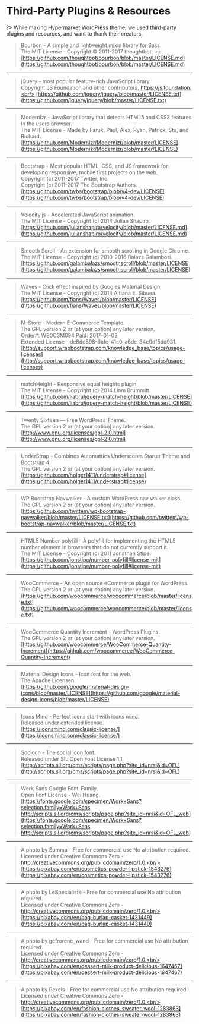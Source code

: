 # Third-Party Plugins & Resources

?> While making Hypermarket WordPress theme, we used third-party plugins and resources, and want to thank their creators.

> Bourbon - A simple and lightweight mixin library for Sass.<br/>
> The MIT License - Copyright © 2011-2017 thoughtbot, inc.<br/>
> [https://github.com/thoughtbot/bourbon/blob/master/LICENSE.md](https://github.com/thoughtbot/bourbon/blob/master/LICENSE.md)

<hr/>

> jQuery - most popular feature-rich JavaScript library.<br/>
> Copyright JS Foundation and other contributors, https://js.foundation.<br/>
> [https://github.com/jquery/jquery/blob/master/LICENSE.txt](https://github.com/jquery/jquery/blob/master/LICENSE.txt)

<hr/>

> Modernizr - JavaScript library that detects HTML5 and CSS3 features in the users browser.<br/>
> The MIT License - Made by Faruk, Paul, Alex, Ryan, Patrick, Stu, and Richard.<br/>
> [https://github.com/Modernizr/Modernizr/blob/master/LICENSE](https://github.com/Modernizr/Modernizr/blob/master/LICENSE)

<hr/>

> Bootstrap - Most popular HTML, CSS, and JS framework for developing responsive, mobile first projects on the web.<br/>
> Copyright (c) 2011-2017 Twitter, Inc.<br/>
> Copyright (c) 2011-2017 The Bootstrap Authors.<br/>
> [https://github.com/twbs/bootstrap/blob/v4-dev/LICENSE](https://github.com/twbs/bootstrap/blob/v4-dev/LICENSE)

<hr/>

> Velocity.js - Accelerated JavaScript animation.<br/>
> The MIT License - Copyright (c) 2014 Julian Shapiro.<br/>
> [https://github.com/julianshapiro/velocity/blob/master/LICENSE.md](https://github.com/julianshapiro/velocity/blob/master/LICENSE.md)

<hr/>

> Smooth Scroll - An extension for smooth scrolling in Google Chrome.<br/>
> The MIT License - Copyright (c) 2010-2016 Balazs Galambosi.<br/>
> [https://github.com/galambalazs/smoothscroll/blob/master/LICENSE (https://github.com/galambalazs/smoothscroll/blob/master/LICENSE)

<hr/>

> Waves - Click effect inspired by Googles Material Design.<br/>
> The MIT License - Copyright (c) 2014 Alfiana E. Sibuea.<br/>
> [https://github.com/fians/Waves/blob/master/LICENSE](https://github.com/fians/Waves/blob/master/LICENSE)

<hr/>

> M-Store - Modern E-Commerce Template.<br/>
> The GPL version 2 or (at your option) any later version.<br/>
> Order#: WB0C3M094 Paid: 2017-01-03.<br/>
> Extended License - de8dd598-6afc-41c0-a6de-34e0df5dd931.<br/>
> [http://support.wrapbootstrap.com/knowledge_base/topics/usage-licenses](http://support.wrapbootstrap.com/knowledge_base/topics/usage-licenses)

<hr/>

> matchHeight - Responsive equal heights plugin.<br/>
> The MIT License - Copyright (c) 2014 Liam Brummitt.<br/>
> [https://github.com/liabru/jquery-match-height/blob/master/LICENSE](https://github.com/liabru/jquery-match-height/blob/master/LICENSE)

<hr/>

> Twenty Sixteen — Free WordPress Theme.<br/>
> The GPL version 2 or (at your option) any later version.<br/>
> [http://www.gnu.org/licenses/gpl-2.0.html](http://www.gnu.org/licenses/gpl-2.0.html)

<hr/>

> UnderStrap - Combines Automattics Underscores Starter Theme and Bootstrap 4.<br/>
> The GPL version 2 or (at your option) any later version.<br/>
> [https://github.com/holger1411/understrap#license](https://github.com/holger1411/understrap#license)

<hr/>

> WP Bootstrap Navwalker - A custom WordPress nav walker class.<br/>
> The GPL version 2 or (at your option) any later version.<br/>
> [https://github.com/twittem/wp-bootstrap-navwalker/blob/master/LICENSE.txt](https://github.com/twittem/wp-bootstrap-navwalker/blob/master/LICENSE.txt)

<hr/>

> HTML5 Number polyfill - A polyfill for implementing the HTML5 number element in browsers that do not currently support it.<br/>
> The MIT License - Copyright (c) 2011 Jonathan Stipe.<br/>
> [https://github.com/jonstipe/number-polyfill#license-mit](https://github.com/jonstipe/number-polyfill#license-mit)

<hr/>

> WooCommerce - An open source eCommerce plugin for WordPress.<br/>
> The GPL version 2 or (at your option) any later version.<br/>
> [https://github.com/woocommerce/woocommerce/blob/master/license.txt](https://github.com/woocommerce/woocommerce/blob/master/license.txt)

<hr/>

> WooCommerce Quantity Increment - WordPress Plugins.<br/>
> The GPL version 2 or (at your option) any later version.<br/>
> [https://github.com/woocommerce/WooCommerce-Quantity-Increment](https://github.com/woocommerce/WooCommerce-Quantity-Increment)

<hr/>

> Material Design Icons - Icon font for the web.<br/>
> The Apache Licensen.<br/>
> [https://github.com/google/material-design-icons/blob/master/LICENSE](https://github.com/google/material-design-icons/blob/master/LICENSE)

<hr/>

> Icons Mind - Perfect icons start with icons mind.<br/>
> Released under extended license.<br/>
> [https://iconsmind.com/classic-license/](https://iconsmind.com/classic-license/)

<hr/>

> Socicon - The social icon font.<br/>
> Released under SIL Open Font License 1.1.<br/>
> [http://scripts.sil.org/cms/scripts/page.php?site_id=nrsi&id=OFL](http://scripts.sil.org/cms/scripts/page.php?site_id=nrsi&id=OFL)

<hr/>

> Work Sans Google Font-Family.<br/>
> Open Font License - Wei Huang.<br/>
> [https://fonts.google.com/specimen/Work+Sans?selection.family=Work+Sans
http://scripts.sil.org/cms/scripts/page.php?site_id=nrsi&id=OFL_web](https://fonts.google.com/specimen/Work+Sans?selection.family=Work+Sans
http://scripts.sil.org/cms/scripts/page.php?site_id=nrsi&id=OFL_web)

<hr/>

> A photo by Summa - Free for commercial use No attribution required.<br/>
> Licensed under Creative Commons Zero - http://creativecommons.org/publicdomain/zero/1.0.<br/>
> [https://pixabay.com/en/cosmetics-powder-lipstick-1543276](https://pixabay.com/en/cosmetics-powder-lipstick-1543276)

<hr/>

> A photo by LeSpecialiste - Free for commercial use No attribution required.<br/>
> Licensed under Creative Commons Zero - http://creativecommons.org/publicdomain/zero/1.0.<br/>
> [https://pixabay.com/en/bag-burlap-casket-1431449](https://pixabay.com/en/bag-burlap-casket-1431449)

<hr/>

> A photo by gefrorene_wand - Free for commercial use No attribution required.<br/>
> Licensed under Creative Commons Zero - http://creativecommons.org/publicdomain/zero/1.0.<br/>
> [https://pixabay.com/en/dessert-milk-product-delicious-1647467](https://pixabay.com/en/dessert-milk-product-delicious-1647467)

<hr/>

> A photo by Pexels - Free for commercial use No attribution required.<br/>
> Licensed under Creative Commons Zero - http://creativecommons.org/publicdomain/zero/1.0.<br/>
> [https://pixabay.com/en/fashion-clothes-sweater-wool-1283863](https://pixabay.com/en/fashion-clothes-sweater-wool-1283863)
